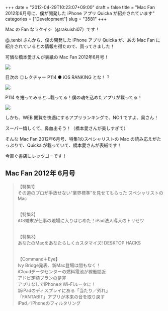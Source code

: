 +++
date = "2012-04-29T10:23:07+09:00"
draft = false
title = "Mac Fan 2012年6月号に、僕が開発した iPhone アプリ Quicka が紹介されています"
categories = ["Development"]
slug = "3581"
+++

Mac の Fan なラクイシ（@rakuishi07）です！

@_tenbi さんから、僕の開発した iPhone アプリ Quicka が、あの Mac Fan に紹介されているとの情報を得たので、買ってきました！

可憐な橋本愛さんが表紙の Mac Fan 2012年6月号！

![](/images/2012/04/3581_1.jpg)

目次の ◎レクチャー P114 ● iOS RANKING とな！？

![](/images/2012/04/3581_2.jpg)

P114 を捲ってみると...載ってる！僕の魂を込めたアプリが載ってる！

![](/images/2012/04/3581_3.jpg)

しかも、WEB 閲覧を快適にするアプリランキングで、NO.1 ですよ、奥さん！

スーパー嬉しくて、鼻血出そう！（橋本愛さんが美しすぎて）

そんな Mac Fan 2012年6月号、特集1のスペシャリストの Mac の読み応えがたっぷりで、Quicka が載っていて、橋本愛さんが表紙です！

今直ぐ書店にレッツゴーです！

## Mac Fan 2012年 6月号

<blockquote><p>【特集1】<br />
その道のプロが手放せない“業界標準”を見せてもらった スペシャリストのMac<br /><br />

【特集2】<br />
iOS端末が仕事の現場に入りはじめた！iPad法人導入のトリセツ<br /><br />

【特集3】<br />
あなたのMacをあなたらしくカスタマイズ! DESKTOP HACKS<br /><br />

【Command＋Eye】<br />
Ivy Bridge発表、新Mac登場は間もなく！<br />
iCloudデータセンターの燃料電池が稼働間近<br />
アドビ定額プランの是非<br />
アプリなしでiPhoneをWi-Fiルータに！<br />
新iPadのディスプレイにある「当たり／外れ」<br />
「FANTABIT」アプリが本来の音を取り戻す<br />
iPad／iPhoneのフィルタリング</p></blockquote>
